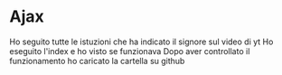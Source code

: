 # Ajax
Ho seguito tutte le istuzioni che ha indicato il signore sul video di yt
Ho eseguito l'index e ho visto se funzionava
Dopo aver controllato il funzionamento ho caricato la cartella su github
